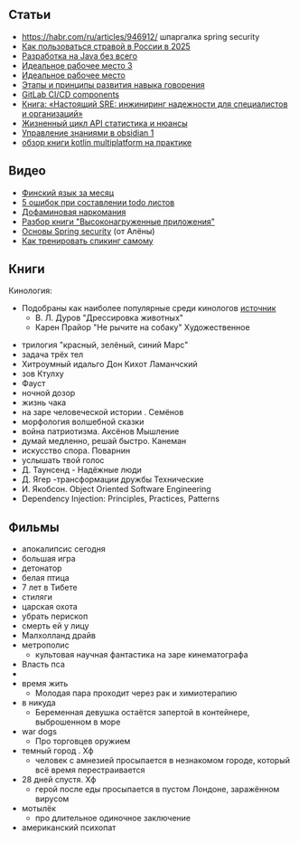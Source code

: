 
## Статьи
- https://habr.com/ru/articles/946912/ шпаргалка spring security 
- [Как пользоваться стравой в России в 2025](https://t-j.ru/strava/?utm_referrer=android-app%3A%2F%2Fcom.google.android.googlequicksearchbox%2F)
- [Разработка на Java без всего](https://habr.com/ru/articles/942674/)
- [Идеальное рабочее место 3](https://habr.com/ru/articles/941806/)
- [Идеальное рабочее место](https://habr.com/ru/companies/selectel/articles/916236/)
- [Этапы и принципы развития навыка говорения](https://share.google/aHjNmVWRdRFRIZTh4)
- [GitLab CI/CD components](https://habr.com/ru/companies/ruvds/articles/928360/)
- [Книга: «Настоящий SRE: инжиниринг надежности для специалистов и организаций»](https://habr.com/ru/companies/piter/articles/911086/)
- [Жизненный цикл API статистика и нюансы](https://habr.com/ru/articles/943126/)
- [Управление знаниями в obsidian 1](https://rutube.ru/video/45848d3140e440c5a442c3edecd68314/?r=a)
- [обзор книги kotlin multiplatform на практике](https://habr.com/ru/companies/piter/articles/948590/)

## Видео
* [Финский язык за месяц](https://youtu.be/pJUttqlDEHw?feature=shared)
* [5 ошибок при составлении todo листов](https://youtu.be/nGhy1m12rJ4?si=X7kmNCY-PFI3y10S)
* [Дофаминовая наркомания](https://rutube.ru/video/45848d3140e440c5a442c3edecd68314/?r=a)
* [Разбор книги "Высоконагруженные приложения"](https://youtu.be/owjrIB_5go8?feature=shared)
* [Основы Spring security](https://www.youtube.com/live/nSu9ElsnNtY?si=gDC0gAkjwl0D3Mq8) (от Алёны)
* [Как тренировать спикинг самому](https://youtu.be/jFVfgjxhHKU?feature=shared)
## Книги
Кинология:
* Подобраны как наиболее популярные среди кинологов [источник](https://dzen.ru/a/YCIqWkhJpjYIHIwH)
	* В. Л. Дуров "Дрессировка животных"
	* Карен Прайор "Не рычите на собаку"
Художественное
- трилогия "красный, зелёный, синий Марс"
- задача трёх тел
- Хитроумный идальго Дон Кихот Ламанчский
- зов Ктулху 
- Фауст
- ночной дозор
- жизнь чака
- на заре человеческой истории . Семёнов
- морфология волшебной сказки
- война патриотизма. Аксёнов
Мышление
- думай медленно, решай быстро. Канеман
- искусство спора. Поварнин
- услышать твой голос
- Д. Таунсенд - Надёжные люди
- Д. Ягер -трансформации дружбы
Технические
- И. Якобсон. Object Oriented Software Engineering
- Dependency Injection: Principles, Practices, Patterns

## Фильмы     
- апокалипсис сегодня     
- большая игра    
- детонатор    
- белая птица     
- 7 лет в Тибете    
- стиляги    
- царская охота    
- убрать перископ    
- смерть ей у лицу    
- Малхолланд драйв    
- метрополис    
  - культовая научная фантастика на заре кинематографа    
- Власть пса
- 
- время жить    
   - Молодая пара проходит через рак и химиотерапию  
- в никуда    
  - Беременная девушка остаётся запертой в контейнере, выброшенном в море    
- war dogs    
  - Про торговцев оружием    
- темный город . Хф    
  - человек с амнезией просыпается в незнакомом городе, который всё время перестраивается    
- 28 дней спустя. Хф    
  - герой после еды просыпается в пустом Лондоне, заражённом вирусом    
- мотылёк    
  - про длительное одиночное заключение    
- американский психопат